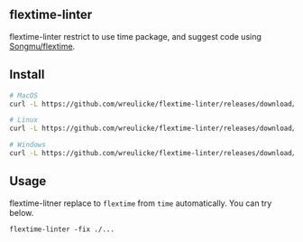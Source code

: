 ## flextime-linter

flextime-linter restrict to use time package, and suggest code using [Songmu/flextime](https://github.com/Songmu/flextime).

## Install

```bash
# MacOS 
curl -L https://github.com/wreulicke/flextime-linter/releases/download/v0.0.1/flextime-linter_0.0.1_darwin_amd64 -o /usr/local/bin/flextime-linter

# Linux
curl -L https://github.com/wreulicke/flextime-linter/releases/download/v0.0.1/flextime-linter_0.0.1_linux_amd64 -o /usr/local/bin/flextime-linter

# Windows
curl -L https://github.com/wreulicke/flextime-linter/releases/download/v0.0.1/flextime-linter_0.0.1_windows_amd64.exe -o <path-directory>/flextime-linter.exe
```

## Usage

flextime-litner replace to `flextime` from `time` automatically.
You can try below.

```
flextime-linter -fix ./...
```